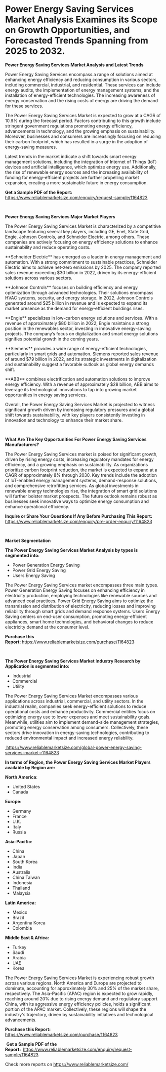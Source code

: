 <p><h1>Power Energy Saving Services Market Analysis Examines its Scope on Growth Opportunities, and Forecasted Trends Spanning from 2025 to 2032.</h1></p><p><strong>Power Energy Saving Services Market Analysis and Latest Trends</strong></p>
<p><p>Power Energy Saving Services encompass a range of solutions aimed at enhancing energy efficiency and reducing consumption in various sectors, including commercial, industrial, and residential. These services can include energy audits, the implementation of energy management systems, and the installation of energy-efficient technologies. The increasing awareness of energy conservation and the rising costs of energy are driving the demand for these services.</p><p>The Power Energy Saving Services Market is expected to grow at a CAGR of 10.6% during the forecast period. Factors contributing to this growth include stringent government regulations promoting energy efficiency, advancements in technology, and the growing emphasis on sustainability. Moreover, businesses and consumers are increasingly focusing on reducing their carbon footprint, which has resulted in a surge in the adoption of energy-saving measures.</p><p>Latest trends in the market indicate a shift towards smart energy management solutions, including the integration of Internet of Things (IoT) devices and artificial intelligence, which optimize energy use. Additionally, the rise of renewable energy sources and the increasing availability of funding for energy-efficient projects are further propelling market expansion, creating a more sustainable future in energy consumption.</p></p>
<p><strong>Get a Sample PDF of the Report:&nbsp;</strong> <a href="https://www.reliablemarketsize.com/enquiry/request-sample/1164823?utm_campaign=1911&utm_medium=2&utm_source=Github&utm_content=ia&utm_term=14022025&utm_id=power-energy-saving-services">https://www.reliablemarketsize.com/enquiry/request-sample/1164823</a></p>
<p>&nbsp;</p>
<p><strong>Power Energy Saving Services Major Market Players</strong></p>
<p><p>The Power Energy Saving Services Market is characterized by a competitive landscape featuring several key players, including GE, Enel, State Grid, Engie, Johnson Controls, and Schneider Electric, among others. These companies are actively focusing on energy efficiency solutions to enhance sustainability and reduce operating costs.</p><p>**Schneider Electric** has emerged as a leader in energy management and automation. With a strong commitment to sustainable practices, Schneider Electric aims to achieve net-zero emissions by 2025. The company reported sales revenue exceeding $30 billion in 2022, driven by its energy-efficient solutions across various sectors. </p><p>**Johnson Controls** focuses on building efficiency and energy optimization through advanced technologies. Their solutions encompass HVAC systems, security, and energy storage. In 2022, Johnson Controls generated around $25 billion in revenue and is expected to expand its market presence as the demand for energy-efficient buildings rises.</p><p>**Engie** specializes in low-carbon energy solutions and services. With a revenue of approximately $80 billion in 2022, Engie maintains a strong position in the renewables sector, investing in innovative energy-saving projects. The company’s focus on digitalization and smart energy solutions signifies potential growth in the coming years.</p><p>**Siemens** provides a wide range of energy-efficient technologies, particularly in smart grids and automation. Siemens reported sales revenue of around $79 billion in 2022, and its strategic investments in digitalization and sustainability suggest a favorable outlook as global energy demands shift.</p><p>**ABB** combines electrification and automation solutions to improve energy efficiency. With a revenue of approximately $28 billion, ABB aims to leverage its technological innovations to tap into growing market opportunities in energy saving services.</p><p>Overall, the Power Energy Saving Services Market is projected to witness significant growth driven by increasing regulatory pressures and a global shift towards sustainability, with key players consistently investing in innovation and technology to enhance their market share.</p></p>
<p>&nbsp;</p>
<p><strong>What Are The Key Opportunities For Power Energy Saving Services Manufacturers?</strong></p>
<p><p>The Power Energy Saving Services market is poised for significant growth, driven by rising energy costs, increasing regulatory mandates for energy efficiency, and a growing emphasis on sustainability. As organizations prioritize carbon footprint reduction, the market is expected to expand at a CAGR of approximately 8% through 2030. Key trends include the adoption of IoT-enabled energy management systems, demand-response solutions, and comprehensive retrofitting services. As global investments in renewable energy technologies rise, the integration of smart grid solutions will further bolster market prospects. The future outlook remains robust as businesses seek innovative ways to optimize energy consumption and enhance operational efficiency.</p></p>
<p><strong>Inquire or Share Your Questions If Any Before Purchasing This Report:</strong> <a href="https://www.reliablemarketsize.com/enquiry/pre-order-enquiry/1164823?utm_campaign=1911&utm_medium=2&utm_source=Github&utm_content=ia&utm_term=14022025&utm_id=power-energy-saving-services">https://www.reliablemarketsize.com/enquiry/pre-order-enquiry/1164823</a></p>
<p>&nbsp;</p>
<p><strong>Market Segmentation</strong></p>
<p><strong>The Power Energy Saving Services Market Analysis by types is segmented into:</strong></p>
<p><ul><li>Power Generation Energy Saving</li><li>Power Grid Energy Saving</li><li>Users Energy Saving</li></ul></p>
<p><p>The Power Energy Saving Services market encompasses three main types. Power Generation Energy Saving focuses on enhancing efficiency in electricity production, employing technologies like renewable sources and advanced coal practices. Power Grid Energy Saving aims to optimize the transmission and distribution of electricity, reducing losses and improving reliability through smart grids and demand response systems. Users Energy Saving centers on end-user consumption, promoting energy-efficient appliances, smart home technologies, and behavioral changes to reduce electricity demand at the consumer level.</p></p>
<p><strong>Purchase this Report:&nbsp;</strong><a href="https://www.reliablemarketsize.com/purchase/1164823?utm_campaign=1911&utm_medium=2&utm_source=Github&utm_content=ia&utm_term=14022025&utm_id=power-energy-saving-services">https://www.reliablemarketsize.com/purchase/1164823</a></p>
<p>&nbsp;</p>
<p><strong>The Power Energy Saving Services Market Industry Research by Application is segmented into:</strong></p>
<p><ul><li>Industrial</li><li>Commercial</li><li>Utility</li></ul></p>
<p><p>The Power Energy Saving Services Market encompasses various applications across industrial, commercial, and utility sectors. In the industrial realm, companies seek energy-efficient solutions to reduce operational costs and enhance productivity. Commercial entities focus on optimizing energy use to lower expenses and meet sustainability goals. Meanwhile, utilities aim to implement demand-side management strategies, promoting energy conservation among consumers. Collectively, these sectors drive innovation in energy-saving technologies, contributing to reduced environmental impact and increased energy reliability.</p></p>
<p><a href="https://www.reliablemarketsize.com/global-power-energy-saving-services-market-r1164823?utm_campaign=1911&utm_medium=2&utm_source=Github&utm_content=ia&utm_term=14022025&utm_id=power-energy-saving-services">&nbsp;https://www.reliablemarketsize.com/global-power-energy-saving-services-market-r1164823</a></p>
<p><strong>In terms of Region, the Power Energy Saving Services Market Players available by Region are:</strong></p>
<p>
    <p> <strong> North America: </strong>
        <ul>
            <li>United States</li>
            <li>Canada</li>
        </ul>
        </p> 
    <p> <strong> Europe: </strong>
        <ul>
            <li>Germany</li>
            <li>France</li>
            <li>U.K.</li>
            <li>Italy</li>
            <li>Russia</li>
        </ul>
        </p> 
    <p> <strong> Asia-Pacific: </strong>
        <ul>
            <li>China</li>
            <li>Japan</li>
            <li>South Korea</li>
            <li>India</li>
            <li>Australia</li>
            <li>China Taiwan</li>
            <li>Indonesia</li>
            <li>Thailand</li>
            <li>Malaysia</li>
        </ul>
        </p> 
    <p> <strong> Latin America: </strong>
        <ul>
            <li>Mexico</li>
            <li>Brazil</li>
            <li>Argentina Korea</li>
            <li>Colombia</li>
        </ul>
        </p> 
    <p> <strong> Middle East & Africa: </strong>
        <ul>
            <li>Turkey</li>
            <li>Saudi</li>
            <li>Arabia</li>
            <li>UAE</li>
            <li>Korea</li>
        </ul>
    </p>
    </p>
<p><p>The Power Energy Saving Services Market is experiencing robust growth across various regions. North America and Europe are projected to dominate, accounting for approximately 30% and 25% of the market share, respectively. The Asia-Pacific (APAC) region is expected to grow rapidly, reaching around 20% due to rising energy demand and regulatory support. China, with its aggressive energy efficiency policies, holds a significant portion of the APAC market. Collectively, these regions will shape the industry's trajectory, driven by sustainability initiatives and technological advancements.</p></p>
<p><strong>Purchase this Report: </strong><a href="https://www.reliablemarketsize.com/purchase/1164823?utm_campaign=1911&utm_medium=2&utm_source=Github&utm_content=ia&utm_term=14022025&utm_id=power-energy-saving-services">https://www.reliablemarketsize.com/purchase/1164823</a></p>
<p>&nbsp;<strong>Get a Sample PDF of the Report:&nbsp;&nbsp;</strong><a href="https://www.reliablemarketsize.com/enquiry/request-sample/1164823?utm_campaign=1911&utm_medium=2&utm_source=Github&utm_content=ia&utm_term=14022025&utm_id=power-energy-saving-services">https://www.reliablemarketsize.com/enquiry/request-sample/1164823</a></p>
<p><strong></strong></p>
<p>Check more reports on <a href="https://www.reliablemarketsize.com/?utm_campaign=1911&utm_medium=2&utm_source=Github&utm_content=ia&utm_term=14022025&utm_id=power-energy-saving-services">https://www.reliablemarketsize.com/</a></p>